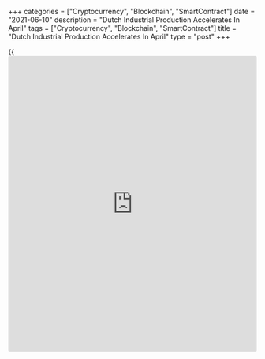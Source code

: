 +++
categories = ["Cryptocurrency", "Blockchain", "SmartContract"]
date = "2021-06-10"
description = "Dutch Industrial Production Accelerates In April"
tags = ["Cryptocurrency", "Blockchain", "SmartContract"]
title = "Dutch Industrial Production Accelerates In April"
type = "post"
+++

{{<iframe id="large-banner" src="https://www.bounty.group/#slide=27.0" width="100%" height="600" scrolling="no" style="border: 0px solid rgb(216, 221, 230); border-radius: 3px;">}}

Dutch industrial production increased for the second straight month in
April, figures from the Central Bureau of Statistics showed on Thursday.

Industrial production accelerated 12.7 percent year-on-year in April,
following a 3.3 percent rise in February.

Almost all [business][1] classes in industry produced more in April.
Production in the transport equipment industry grew the most, by 67.5
percent.

Production of machines increased 16.7 percent and those of rubber and
plastic gained 20.6 percent. Production of electrical and electronic
appliances, and metal products rose by 24.0 percent and 9.6 percent,
respectively.

Production of chemical products rose 4.8 percent and those of foods grew
1.6 percent.

On a seasonally and working-day adjusted basis, industrial production
rose 0.2 percent in April.

For comments and feedback [contact](https://www.playgroundfx.com/contact/): editorial@rtt[news](https://www.letsplayfx.com/blog/forex-news-website/).com

[Economic News][2]

 **What parts of the world are seeing the best (and worst) economic
performances lately? Click[here][3] to check out our [Econ Scorecard][3]
and find out! See up-to-the-moment [ranking](https://www.playgroundfx.com/blog/crypto-exchange-ranking/)s for the best and worst
performers in [GDP][3], [unemployment rate][4], [inflation][5] and much
more.**

   1. www.rtt[news](https://www.letsplayfx.com/blog/forex-news-website/).com/Content/Business.aspx
   2. www.rtt[news](https://www.letsplayfx.com/blog/forex-news-website/).com/Content/EconomicNews.aspx
   3. www.rtt[news](https://www.letsplayfx.com/blog/forex-news-website/).com/economic-scorecard/world-rank/GDP/highest-performance.aspx
   4. www.rtt[news](https://www.letsplayfx.com/blog/forex-news-website/).com/economic-scorecard/world-rank/unemployment-rate/lowest-performance.aspx
   5. www.rtt[news](https://www.letsplayfx.com/blog/forex-news-website/).com/economic-scorecard/world-rank/CPI/highest-performance.aspx